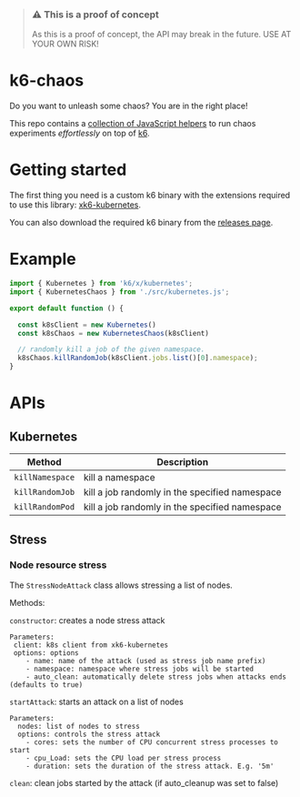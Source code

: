 > ### ⚠️ This is a proof of concept
>
> As this is a proof of concept, the API may break in the future. USE AT YOUR OWN RISK!

# k6-chaos

Do you want to unleash some chaos? You are in the right place!

This repo contains a [collection of JavaScript helpers](./src/chaos.js) to run chaos experiments *effortlessly* on top of [k6](https://k6.io).

# Getting started

The first thing you need is a custom k6 binary with the extensions required to use this library: [xk6-kubernetes](https://github.com/grafana/xk6-kubernetes). 

You can also download the required k6 binary from the [releases page](https://github.com/grafana/k6-jslib-chaos/releases).

# Example

```javascript
import { Kubernetes } from 'k6/x/kubernetes';
import { KubernetesChaos } from './src/kubernetes.js';

export default function () {

  const k8sClient = new Kubernetes()
  const k8sChaos = new KubernetesChaos(k8sClient)

  // randomly kill a job of the given namespace.
  k8sChaos.killRandomJob(k8sClient.jobs.list()[0].namespace);
}
```

# APIs

## Kubernetes

| Method | Description |
| -------- | ---- |
| `killNamespace` | kill a namespace |
| `killRandomJob` | kill a job randomly in the specified namespace |
| `killRandomPod` | kill a job randomly in the specified namespace |

## Stress

### Node resource stress

The `StressNodeAttack` class allows stressing a list of nodes.

Methods:

`constructor`: creates a node stress attack

    Parameters:
     client: k8s client from xk6-kubernetes
     options: options
        - name: name of the attack (used as stress job name prefix)
        - namespace: namespace where stress jobs will be started
        - auto_clean: automatically delete stress jobs when attacks ends (defaults to true)

`startAttack`: starts an attack on a list of nodes

    Parameters:
      nodes: list of nodes to stress
      options: controls the stress attack
        - cores: sets the number of CPU concurrent stress processes to start
        - cpu_Load: sets the CPU load per stress process
        - duration: sets the duration of the stress attack. E.g. '5m'

`clean`: clean jobs started by the attack (if auto_cleanup was set to false)
